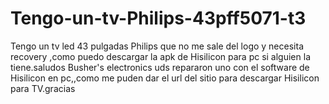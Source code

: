 # Tengo-un-tv-Philips-43pff5071-t3
Tengo un tv led 43 pulgadas Philips que no me sale del logo y necesita recovery ,como puedo descargar la apk de Hisilicon para pc si alguien la tiene.saludos
Busher's electronics uds repararon uno con el software de Hisilicon en pc,,como me puden dar el url del sitio para descargar Hisilicon para TV.gracias
